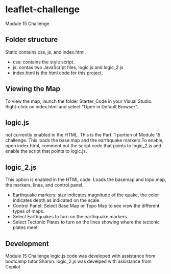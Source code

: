 # leaflet-challenge
Module 15 Challenge

## Folder structure
Static contains css, js, and index.html.
 - css: contains the style script.
 - js: contas two JavaScript files, logic.js and logic_2.js
 - index.html is the html code for this project. 

## Viewing the Map
To view the map, launch the folder Starter_Code in your Visual Studio. Right-click on index.html and select "Open in Default Browser".

## logic.js 
not currently enabled in the HTML. This is the Part: 1 portion of Module 15 challenge. This loads the base map and the earthquake markers.To enable, open index.html, comment out the script code that points to logic_2.js and enable the script that points to logic.js. 

## logic_2.js
This option is enabled in the HTML code. Loads the basemap and topo map, the markers, lines, and control panel. 
 - Earthquake markers: size indicates magnitude of the quake, the color indicates depth as indicated on the scale.
 - Control Panel: Select Base Map or Topo Map to see view the different types of maps. 
 - Select Earthquakes to turn on the earthquake markers. 
 - Select Tectonic Plates to turn on the lines showing where the tectonic plates meet. 

## Development
Module 15 Challenge logic.js code was developed with assistance from bootcamp tutor Sharon. logic_2.js was develped with assistance from Copilot. 
